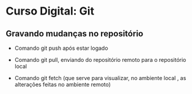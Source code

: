 # Curso Digital: Git

## Gravando mudanças no repositório

* Comando git push após estar logado 

* Comando git pull, enviando do repositório remoto para o repositório local

* Comando git fetch (que serve para visualizar, no ambiente local , as alterações feitas no ambiente remoto)
